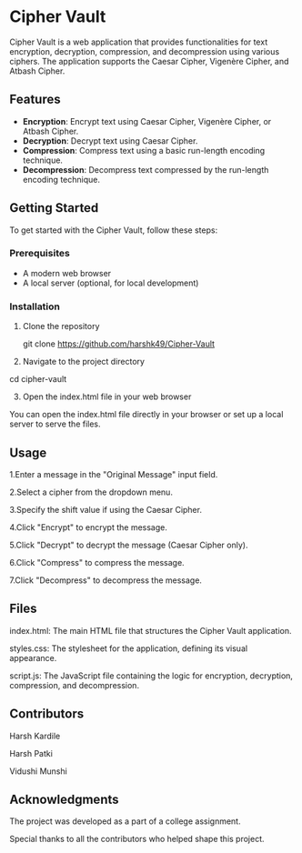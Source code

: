 # Cipher Vault

Cipher Vault is a web application that provides functionalities for text encryption, decryption, compression, and decompression using various ciphers. The application supports the Caesar Cipher, Vigenère Cipher, and Atbash Cipher. 

## Features

- **Encryption**: Encrypt text using Caesar Cipher, Vigenère Cipher, or Atbash Cipher.
- **Decryption**: Decrypt text using Caesar Cipher.
- **Compression**: Compress text using a basic run-length encoding technique.
- **Decompression**: Decompress text compressed by the run-length encoding technique.

## Getting Started

To get started with the Cipher Vault, follow these steps:

### Prerequisites

- A modern web browser
- A local server (optional, for local development)

### Installation

1. Clone the repository

   git clone https://github.com/harshk49/Cipher-Vault

2. Navigate to the project directory

  cd cipher-vault

3. Open the index.html file in your web browser

You can open the index.html file directly in your browser or set up a local server to serve the files.

## Usage

1.Enter a message in the "Original Message" input field.

2.Select a cipher from the dropdown menu.

3.Specify the shift value if using the Caesar Cipher.

4.Click "Encrypt" to encrypt the message.

5.Click "Decrypt" to decrypt the message (Caesar Cipher only).

6.Click "Compress" to compress the message.

7.Click "Decompress" to decompress the message.


## Files

index.html: The main HTML file that structures the Cipher Vault application.

styles.css: The stylesheet for the application, defining its visual appearance.

script.js: The JavaScript file containing the logic for encryption, decryption, compression, and decompression.


## Contributors

Harsh Kardile

Harsh Patki

Vidushi Munshi


## Acknowledgments

The project was developed as a part of a college assignment.

Special thanks to all the contributors who helped shape this project.

